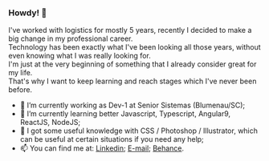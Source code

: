 ### Howdy! 👋

I've worked with logistics for mostly 5 years, recently I decided to make a big change in my professional career. <br>
Technology has been exactly what I've been looking all those years, without even knowing what I was really looking for. <br>
I'm just at the very beginning of something that I already consider great for my life. <br>
That's why I want to keep learning and reach stages which I've never been before. <br>

- 🔭 I’m currently working as Dev-1 at Senior Sistemas (Blumenau/SC);
- 🌱 I’m currently learning better Javascript, Typescript, Angular9, ReactJS, NodeJS; 
- 💬 I got some useful knowledge with CSS / Photoshop / Illustrator, which can be useful at certain situations if you need any help;
- 📫 You can find me at:
[Linkedin](https://www.linkedin.com/in/gabriel-felipe-werner-4738ba104/);
[E-mail](mailto:gabriel_gfw@hotmail.com);
[Behance](https://www.behance.net/gabrielfw).
